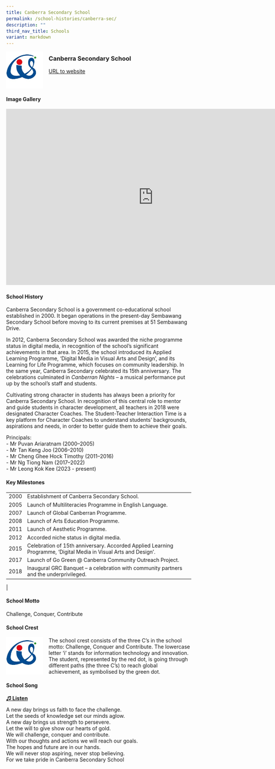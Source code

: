 ```yaml
---
title: Canberra Secondary School
permalink: /school-histories/canberra-sec/
description: ""
third_nav_title: Schools
variant: markdown
---
```

<img align="left" style="width:20%;margin-right:15px;" src="/images/canberrasec1.jpg">

### **Canberra Secondary School**
[URL to website](http://www.canberrasec.moe.edu.sg/) 

<br clear="left">

#### **Image Gallery**
<iframe src="https://docs.google.com/presentation/d/e/2PACX-1vSxFQi-gl_m60OUBgQApLaoFQXclF5aBPERYpqWdnM-ohv3G8zo3yhWxQpUk7QHipfy7x4HO_g62QpC/embed?start=false&amp;loop=true&amp;delayms=5000" frameborder="0" width="800" height="479" allowfullscreen="true"></iframe>


#### **School History**
Canberra Secondary School is a government co-educational school established in 2000. It began operations in the present-day Sembawang Secondary School before moving to its current premises at 51 Sembawang Drive.

In 2012, Canberra Secondary School was awarded the niche programme status in digital media, in recognition of the school’s significant achievements in that area. In 2015, the school introduced its Applied Learning Programme, ‘Digital Media in Visual Arts and Design’, and its Learning for Life Programme, which focuses on community leadership. In the same year, Canberra Secondary celebrated its 15th anniversary. The celebrations culminated in&nbsp;_Canberran Nights_&nbsp;– a musical performance put up by the school’s staff and students.

Cultivating strong character in students has always been a priority for Canberra Secondary School. In recognition of this central role to mentor and guide students in character development, all teachers in 2018 were designated Character Coaches. The Student-Teacher Interaction Time is a key platform for Character Coaches to understand students’ backgrounds, aspirations and needs, in order to better guide them to achieve their goals.

Principals:<br>
\- Mr Puvan Ariaratnam (2000–2005)<br>
\- Mr Tan Keng Joo (2006–2010)<br>
\- Mr Cheng Ghee Hock Timothy (2011–2016)<br>
\- Mr Ng Tiong Nam (2017–2022)<br>
\- Mr Leong Kok Kee (2023 - present)

#### **Key Milestones**

|  |  |
|:---:|---|
| 2000 | Establishment of Canberra Secondary School. |
| 2005 | Launch of Multiliteracies Programme in English Language. |
| 2007 | Launch of Global Canberran Programme. |
| 2008 | Launch of Arts Education Programme. |
| 2011 | Launch of Aesthetic Programme. |
| 2012 | Accorded niche status in digital media. |
| 2015 | Celebration of 15th anniversary. Accorded Applied Learning Programme, ‘Digital Media in Visual Arts and Design’. |
| 2017 | Launch of Go Green @ Canberra Community Outreach Project. |
| 2018 | Inaugural GRC Banquet – a celebration with community partners and the underprivileged. |
|

#### **School Motto**
Challenge, Conquer, Contribute

#### **School Crest**
<img align="left" style="width:20%;margin-right:15px;" src="/images/canberrasec1.jpg">

The school crest consists of the three C’s in the school motto: Challenge, Conquer and Contribute. The lowercase letter ‘i’&nbsp;stands for information technology and innovation. The student, represented by the red&nbsp;dot, is going through different paths (the three C’s) to reach global achievement, as symbolised by the green dot.

#### **School Song**
<a target="\_blank" href="https://drive.google.com/file/d/1Z2elTgeKtgbm-3DPVl9zIVDrn-4g-Rxh/view?usp=share_link">**♫ Listen**</a>

A new day brings us faith to face the challenge.<br>
Let the seeds of knowledge set our minds aglow.<br>
A new day brings us strength to persevere.<br>
Let the will to give show our hearts of gold.<br>
We will challenge, conquer and contribute.<br>
With our thoughts and actions we will reach our goals.<br>
The hopes and future are in our hands.<br>
We will never stop aspiring, never stop believing.<br>
For we take pride in Canberra Secondary School